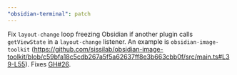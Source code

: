 ```yaml
---
"obsidian-terminal": patch
---
```


Fix `layout-change` loop freezing Obsidian if another plugin calls `getViewState` in a `layout-change` listener. An example is `obsidian-image-toolkit` (https://github.com/sissilab/obsidian-image-toolkit/blob/c59bfa18c5cdb267a5f5a62637ff8e3b663cbb0f/src/main.ts#L39-L55). Fixes [GH#26](https://github.com/polyipseity/obsidian-terminal/issues/26).

